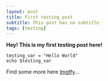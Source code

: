 ```yaml
---
layout: post
title: First testing post
subtitle: This post has no subtitle
tags: [testing]
---
```


**Hey! This is my first testing post here!**


~~~
testing_var = "Hello World"
echo $testing_var
~~~

Find some more here [lmgtfy](http://lmgtfy.com/)...
